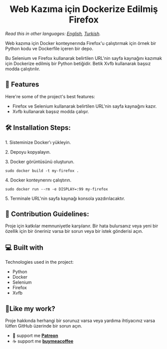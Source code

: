 <h1 align="center" id="title">Web Kazıma için Dockerize Edilmiş Firefox</h1>

*Read this in other languages: [English](README.md), [Turkish](README.tr.md).*

<p id="description"> Web kazıma için Docker konteynerında Firefox'u çalıştırmak için örnek bir Python kodu ve Dockerfile içeren bir depo. </p>



<p id="description">Bu Selenium ve Firefox kullanarak belirtilen URL'nin sayfa kaynağını kazımak için Dockerize edilmiş bir Python betiğidir. Betik Xvfb kullanarak başsız modda çalıştırılır.</p>

  
  
<h2>🧐 Features</h2>

Here're some of the project's best features:

*   Firefox ve Selenium kullanarak belirtilen URL'nin sayfa kaynağını kazır.
*   Xvfb kullanarak başsız modda çalışır.

<h2>🛠️ Installation Steps:</h2>

<p>1. Sisteminize Docker'ı yükleyin.</p>

<p>2. Depoyu kopyalayın.</p>

<p>3. Docker görüntüsünü oluşturun.</p>

```
sudo docker build -t my-firefox .
```

<p>4. Docker konteynerını çalıştırın.</p>

```
sudo docker run --rm -e DISPLAY=:99 my-firefox
```

<p>5. Terminale URL'nin sayfa kaynağı konsola yazdırılacaktır.</p>

<h2>🍰 Contribution Guidelines:</h2>

Proje için katkılar memnuniyetle karşılanır. Bir hata bulursanız veya yeni bir özellik için bir öneriniz varsa bir sorun veya bir istek gönderisi açın.

  
  
<h2>💻 Built with</h2>

Technologies used in the project:

*   Python
*   Docker
*   Selenium
*   Firefox
*   Xvfb

<h2>💖Like my work?</h2>

Proje hakkında herhangi bir sorunuz varsa veya yardıma ihtiyacınız varsa lütfen GitHub üzerinde bir sorun açın.
- :beer: support me **[Patreon]**
- :coffee: support me **[buymeacoffee]** 



[buymeacoffee]: https://www.buymeacoffee.com/in/ersinaksar "buymeacoffee"
[Patreon]: https://www.buymeacoffee.com/ersinaksar "Patreon"
